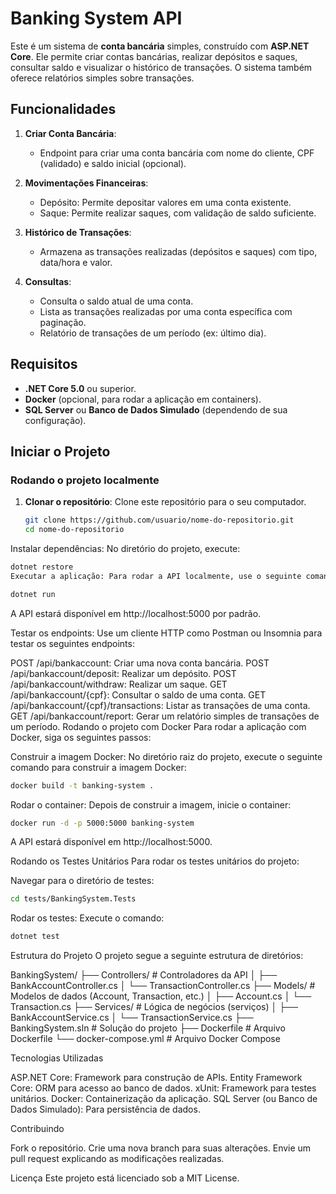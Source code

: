 # Banking System API

Este é um sistema de **conta bancária** simples, construído com **ASP.NET Core**. Ele permite criar contas bancárias, realizar depósitos e saques, consultar saldo e visualizar o histórico de transações. O sistema também oferece relatórios simples sobre transações.

## Funcionalidades

1. **Criar Conta Bancária**:
   - Endpoint para criar uma conta bancária com nome do cliente, CPF (validado) e saldo inicial (opcional).

2. **Movimentações Financeiras**:
   - Depósito: Permite depositar valores em uma conta existente.
   - Saque: Permite realizar saques, com validação de saldo suficiente.

3. **Histórico de Transações**:
   - Armazena as transações realizadas (depósitos e saques) com tipo, data/hora e valor.

4. **Consultas**:
   - Consulta o saldo atual de uma conta.
   - Lista as transações realizadas por uma conta específica com paginação.
   - Relatório de transações de um período (ex: último dia).

## Requisitos

- **.NET Core 5.0** ou superior.
- **Docker** (opcional, para rodar a aplicação em containers).
- **SQL Server** ou **Banco de Dados Simulado** (dependendo de sua configuração).

## Iniciar o Projeto

### Rodando o projeto localmente

1. **Clonar o repositório**:
   Clone este repositório para o seu computador.
   ```bash
   git clone https://github.com/usuario/nome-do-repositorio.git
   cd nome-do-repositorio
Instalar dependências: No diretório do projeto, execute:

 ```bash
dotnet restore
Executar a aplicação: Para rodar a API localmente, use o seguinte comando:
 ```

 ```bash
dotnet run
 ```

A API estará disponível em http://localhost:5000 por padrão.

Testar os endpoints: Use um cliente HTTP como Postman ou Insomnia para testar os seguintes endpoints:

POST /api/bankaccount: Criar uma nova conta bancária.
POST /api/bankaccount/deposit: Realizar um depósito.
POST /api/bankaccount/withdraw: Realizar um saque.
GET /api/bankaccount/{cpf}: Consultar o saldo de uma conta.
GET /api/bankaccount/{cpf}/transactions: Listar as transações de uma conta.
GET /api/bankaccount/report: Gerar um relatório simples de transações de um período.
Rodando o projeto com Docker
Para rodar a aplicação com Docker, siga os seguintes passos:

Construir a imagem Docker: No diretório raiz do projeto, execute o seguinte comando para construir a imagem Docker:

 ```bash
docker build -t banking-system .
 ```

Rodar o container: Depois de construir a imagem, inicie o container:

 ```bash
docker run -d -p 5000:5000 banking-system
 ```
A API estará disponível em http://localhost:5000.

Rodando os Testes Unitários
Para rodar os testes unitários do projeto:

Navegar para o diretório de testes:

 ```bash
cd tests/BankingSystem.Tests
 ```
Rodar os testes: Execute o comando:

 ```bash
dotnet test
 ```
Estrutura do Projeto
O projeto segue a seguinte estrutura de diretórios:


BankingSystem/
├── Controllers/            # Controladores da API
│   ├── BankAccountController.cs
│   └── TransactionController.cs
├── Models/                 # Modelos de dados (Account, Transaction, etc.)
│   ├── Account.cs
│   └── Transaction.cs
├── Services/               # Lógica de negócios (serviços)
│   ├── BankAccountService.cs
│   └── TransactionService.cs
├── BankingSystem.sln       # Solução do projeto
├── Dockerfile              # Arquivo Dockerfile
└── docker-compose.yml      # Arquivo Docker Compose


Tecnologias Utilizadas

ASP.NET Core: Framework para construção de APIs.
Entity Framework Core: ORM para acesso ao banco de dados.
xUnit: Framework para testes unitários.
Docker: Containerização da aplicação.
SQL Server (ou Banco de Dados Simulado): Para persistência de dados.


Contribuindo

Fork o repositório.
Crie uma nova branch para suas alterações.
Envie um pull request explicando as modificações realizadas.


Licença
Este projeto está licenciado sob a MIT License.